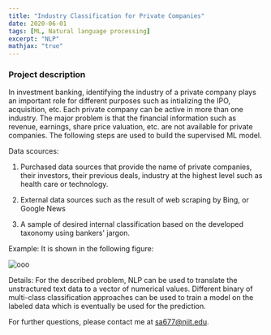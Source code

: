 ```yaml
---
title: "Industry Classification for Private Companies"
date: 2020-06-01
tags: [ML, Natural language processing]
excerpt: "NLP"
mathjax: "true"
---
```

### Project description

In investment banking, identifying the industry of a private company plays an important role for different purposes such as intializing the IPO, acquisition, etc. Each private company can be active in more than one industry. The major problem is that the financial information such as revenue, earnings, share price valuation, etc. are not available for private companies. The following steps are used to build the supervised ML model.  

Data scources: 

1. Purchased data sources that provide the name of private companies, their investors, their previous deals, industry at the highest level such as health care or technology.  

2. External data sources such as the result of web scraping by Bing, or Google News

3. A sample of desired internal classification based on the developed taxonomy using bankers' jargon.  


Example: It is shown in the following figure:

<img src="{{ site.url }}{{ site.baseurl }}/images/PEClassifiaction/PE.png" alt="ooo">

Details: For the described problem, NLP can be used to translate the unstractured text data to a vector of numerical values. Different binary of multi-class classification approaches can be used to train a model on the labeled data which is eventually be used for the prediction. 

For further questions, please contact me at sa677@njit.edu. 